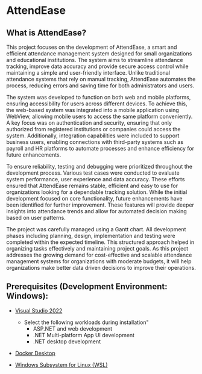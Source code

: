 # AttendEase


## What is AttendEase?

This project focuses on the development of AttendEase, a smart and efficient attendance management system designed for small organizations and educational institutions. The system aims to streamline attendance tracking, improve data accuracy and provide secure access control while maintaining a simple and user-friendly interface. Unlike traditional attendance systems that rely on manual tracking, AttendEase automates the process, reducing errors and saving time for both administrators and users.

The system was developed to function on both web and mobile platforms, ensuring accessibility for users across different devices. To achieve this, the web-based system was integrated into a mobile application using WebView, allowing mobile users to access the same platform conveniently. A key focus was on authentication and security, ensuring that only authorized from registered institutions or companies could access the system. Additionally, integration capabilities were included to support business users, enabling connections with third-party systems such as payroll and HR platforms to automate processes and enhance efficiency for future enhancements.

To ensure reliability, testing and debugging were prioritized throughout the development process. Various test cases were conducted to evaluate system performance, user experience and data accuracy. These efforts ensured that AttendEase remains stable, efficient and easy to use for organizations looking for a dependable tracking solution. While the initial development focused on core functionality, future enhancements have been identified for further improvement. These features will provide deeper insights into attendance trends and allow for automated decision making based on user patterns.

The project was carefully managed using a Gantt chart. All development phases including planning, design, implementation and testing were completed within the expected timeline. This structured approach helped in organizing tasks effectively and maintaining project goals. As this project addresses the growing demand for cost-effective and scalable attendance management systems for organizations with moderate budgets, it  will help organizations make better data driven decisions to improve their operations.


## Prerequisites (Development Environment: Windows):

* [Visual Studio 2022](https://visualstudio.microsoft.com/)
  * Select the following workloads during installation"
    * ASP.NET and web development
    * .NET Multi-platform App UI development
    * .NET desktop development

* [Docker Desktop](https://www.docker.com/products/docker-desktop/)

* [Windows Subsystem for Linux (WSL)](https://learn.microsoft.com/en-us/windows/wsl/install)
